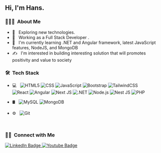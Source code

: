 
<h2> Hi, I'm Hans.</h2>

<h3> 👨🏻‍💻 &nbsp;About Me </h3>

- 🤔 &nbsp; Exploring new technologies.
- 💼 &nbsp; Working as a Full Stack Developer .
- 🌱 &nbsp; I'm currently learning .NET and Angular framework, latest JavaScript features, NodeJS, and MongoDB
- ✍️ &nbsp; I'm interested in building interesting solution that will promotes positivity and value to society

<h3> 🛠 &nbsp;Tech Stack</h3>

- 💻 &nbsp;
  ![HTML5](https://img.shields.io/badge/-HTML5-333333?style=flat&logo=HTML5)
  ![CSS](https://img.shields.io/badge/-CSS-333333?style=flat&logo=CSS3&logoColor=1572B6)
  ![JavaScript](https://img.shields.io/badge/-JavaScript-333333?style=flat&logo=javascript)
  ![Bootstrap](https://img.shields.io/badge/-Bootstrap-333333?style=flat&logo=bootstrap&logoColor=white)
  ![TailwindCSS](https://img.shields.io/badge/Tailwind_CSS-38B2AC?style=flat&logo=bootstrap&logoColor=white)
  <br/>
  ![React](https://img.shields.io/badge/-React-333333?style=flat&logo=react)
  ![Angular](https://img.shields.io/badge/Angular-DD0031?style=flat&logo=angular&logoColor=white)
  ![Next JS](https://img.shields.io/badge/Next-black?style=flat&logo=next.js&logoColor=white)
  ![.NET](  https://img.shields.io/badge/.NET-512BD4?style=flat&logo=.net&logoColor=white)
  ![Node.js](https://img.shields.io/badge/Node.js-339933?style=flat&logo=nodedotjs&logoColor=white)
  ![Nest JS](https://img.shields.io/badge/nestjs-E0234E?style=flat&logo=nestjs&logoColor=white)
  ![PHP](https://img.shields.io/badge/PHP-777BB4?style=flat&logo=php&logoColor=white)
  
- 🛢 &nbsp;
  ![MySQL](https://img.shields.io/badge/-MySQL-333333?style=flat&logo=mysql)
  ![MongoDB](https://img.shields.io/badge/-MongoDB-333333?style=flat&logo=mongodb)
- ⚙️ &nbsp;
  ![Git](https://img.shields.io/badge/-Git-333333?style=flat&logo=git)
  
<br/>
<h3> 🤝🏻 &nbsp;Connect with Me </h3>
<p align="left">
<a href="https://wa.link/c5jbdg">
    <img src="https://img.shields.io/badge/WhatsApp-25D366?style=for-the-badge&logo=whatsapp&logoColor=white" alt="LinkedIn Badge"/>
  </a>
 <a href="https://hansymh95.netlify.app/">
    <img src="https://img.shields.io/badge/website-000000?style=for-the-badge&logo=About.me&logoColor=white" alt="Youtube Badge"/>
  </a>
</p>

